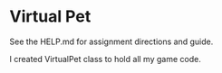 # Virtual Pet

See the HELP.md for assignment directions and guide.

I created VirtualPet class to hold all my game code. 
